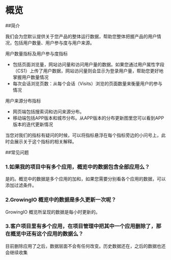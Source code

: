 # 概览

##简介

我们会为您默认提供关于您产品的整体运行数据，帮助您整体把握产品的用户情况，包括用户数量、用户参与度与用户来源。

用户数量指标及用户参与度指标

* 包括页面浏览量，网站访问量和访问用户量的数据。如果您通过用户属性字段（CS1）上传了用户数据，网站访问量则会显示为登录用户量，帮助您更好地掌握用户数量情况
* 每次会话浏览页数：从每个会话（Visits）浏览的页面数量来衡量用户的参与情况

用户来源分布指标

* 网页端包括搜索词和访问来源分布。
* 移动端包括APP版本和城市分布。从APP版本的分布更新图里您可以看到APP版本的迭代更新情况

当您对我们的指标有疑问的时候，可以将指标悬浮在每个指标旁边的小问号上，此时会展示关于这个指标的相关解释。

##常见问题

### 1.如果我的项目中有多个应用，概览中的数据包含全部应用么？

是的。概览中的数据是多个应用的加和，如果您需要分别看各个应用的数据，可以添加过滤条件。

### 2.GrowingIO 概览中的数据是多久更新一次呢？

GrowingIO 概览所呈现的数据是每小时更新的。

### 3.客户项目里有多个应用，在项目管理中把其中一个应用删除了，那在概览中还有这个应用的数据么？

目前删除应用了之后，数据层面不会有任何改变。历史数据还在，之后的数据也还会继续收集
